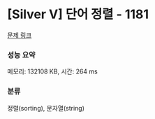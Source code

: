 # [Silver V] 단어 정렬 - 1181 

[문제 링크](https://www.acmicpc.net/problem/1181) 

### 성능 요약

메모리: 132108 KB, 시간: 264 ms

### 분류

정렬(sorting), 문자열(string)

